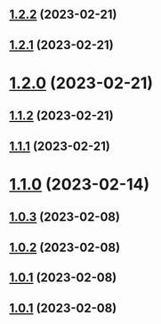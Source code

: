 ## [1.2.2](https://github.com/acelectic/tom-tom-manager-react/compare/v1.2.1...v1.2.2) (2023-02-21)

## [1.2.1](https://github.com/acelectic/tom-tom-manager-react/compare/v1.2.0...v1.2.1) (2023-02-21)

# [1.2.0](https://github.com/acelectic/tom-tom-manager-react/compare/v1.1.2...v1.2.0) (2023-02-21)

## [1.1.2](https://github.com/acelectic/tom-tom-manager-react/compare/v1.1.1...v1.1.2) (2023-02-21)

## [1.1.1](https://github.com/acelectic/tom-tom-manager-react/compare/v1.1.0...v1.1.1) (2023-02-21)

# [1.1.0](https://github.com/acelectic/tom-tom-manager-react/compare/v1.0.3...v1.1.0) (2023-02-14)

## [1.0.3](https://github.com/acelectic/tom-tom-manager-react/compare/v1.0.2...v1.0.3) (2023-02-08)

## [1.0.2](https://github.com/acelectic/tom-tom-manager-react/compare/v1.0.1...v1.0.2) (2023-02-08)

## [1.0.1](https://github.com/acelectic/tom-tom-manager-react/compare/v1.0.0...v1.0.1) (2023-02-08)

## [1.0.1](https://github.com/acelectic/tom-tom-manager-react/compare/v1.0.0...v1.0.1) (2023-02-08)
